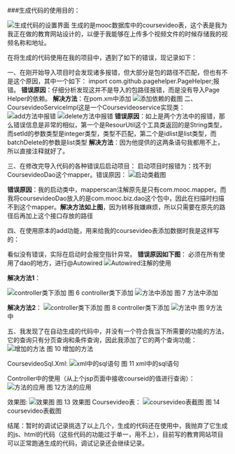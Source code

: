 ###生成代码的使用目的：

![生成代码的设置界面](/images/生成代码的设置界面.png)
生成的是mooc数据库中的coursevideo表，这个表是我为我正在做的教育网站设计的，以便于我能够在上传多个视频文件的时候存储我的视频名称和地址。



在将生成的代码使用在我的项目中，遇到了如下的错误，现记录如下：

一、在刚开始导入项目时会发现诸多报错，但大部分是包的路径不匹配，但也有不是这个原因，其中一个如下：
import com.github.pagehelper.PageHelper;报错。	
**错误原因**：仔细分析发现这并不是导入的包路径报错，而是没有导入Page Helper的依赖。
**解决方法**：在pom.xm中添加
![添加依赖的截图](/images/添加依赖.png)
二、CoursevideoServiceImpl这是一个Coursevideoservice实现类：
![add方法中报错](/images/add方法中报错.png)
![delete方法中报错](/images/delete方法中报错.png)
**错误原因**：如上是两个方法中的报错，那么错误信息是非常的相似，第一个是ResourUtil这个工具类返回的是String类型，而setId的参数类型是integer类型，类型不匹配，第二个是idlist是list<String>类型，而batchDelete的参数是list<Integer>类型
**解决方法**：因为他提供的这两条语句我都用不上，所以直接注释就好了。



三、在修改完导入代码的各种错误后启动项目：
启动项目时报错为：找不到CoursevideoDao这个mapper。错误原因：
![启动类截图](/images/启动类截图.png)

**错误原因**：我的启动类中，mapperscan注解原先是只有com.mooc.mapper。而我将coursevideoDao放入的是com.mooc.biz.dao这个包中，因此在扫描时扫描不到这个mapper。**解决方法如上图**，因为转移我嫌麻烦，所以只需要在原先的路径后再加上这个接口存放的路径



四、在使用原本的add功能，用来给我的coursevideo表添加数据时我是这样写的：

看似没有错误，实际在启动时会报空指针异常。
**错误原因如下图**：
必须在所有使用了dao的地方，进行@Autowired
![Autowired注解的使用](/images/Autowired注解的使用.png)

**解决方法1**：

![controller类下添加](/images/controller类下添加.png)
图 6 controller类下添加
![方法中添加](/images/方法中添加.png)
图 7 方法中添加

**解决方法2**：
![controller类下添加](/images/controller类下添加.png)
图 8 controller类下添加
![方法中](/images/方法中.png)
图 9方法中





五、我发现了在自动生成的代码中，并没有一个符合我当下所需要的功能的方法，它的查询只有分页查询和条件查询，因此我添加了它的两个查询功能：
![增加的方法](/images/增加的方法.png)
图 10 增加的方法

CoursevideoSql.Xml:
![xml中的sql语句](/images/xml中的sql语句.png)
图 11 xml中的sql语句

Controller中的使用（从上个jsp页面中接收courseid的值进行查询）：
![方法的应用](/images/方法的应用.png)
图 12方法的应用

效果图:
![效果图](/images/效果图.png)
图 13 效果图
Coursevideo表：
![coursevideo表截图](/images/coursevideo表截图.png)
图 14 coursevideo表截图

结尾：暂时的调试记录挑选了以上几个，生成的代码还在使用中，我抛弃了它生成的js、html的代码（这些代码的功能过于单一，用不上），目前写的教育网站项目可以正常跑通生成的代码，调试记录还会继续记录。